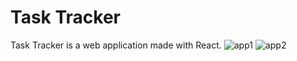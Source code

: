 # Task Tracker
Task Tracker is a web application made with React.
![app1](https://user-images.githubusercontent.com/58335939/188261937-d3658666-ab39-4c1d-acf1-61e199b55de9.png)
![app2](https://user-images.githubusercontent.com/58335939/188261942-3d4f445d-a8c2-4bad-84eb-739949be033f.png)
